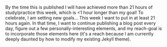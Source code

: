 By the time this is published I will have achieved more than 21 hours of study/practice this week, which is <1 hour longer than my goal! To celebrate, I am setting new goals... This week I want to put in at least 21 hours again. In that time, I want to continue publishing a blog post every day, figure out a few personally-interesting elements, and my reach-goal is to incorporate those elements here (it's a reach because I am currently deeply daunted by how to modify my existing Jekyll theme).   